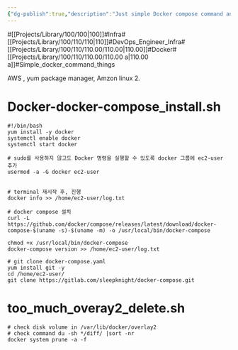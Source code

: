 ```yaml
---
{"dg-publish":true,"description":"Just simple Docker compose command and prune things. This article covers simple commands","permalink":"/projects/library/100/110/110-00/110-00-a/","dgPassFrontmatter":true,"noteIcon":"0","created":"2024-06-19T23:55:47.548+09:00","updated":"2024-06-19T23:54:18.328+09:00"}
---
```



#[[Projects/Library/100/100\|100]]#Infra#[[Projects/Library/100/110/110\|110]]#DevOps_Engineer_Infra#[[Projects/Library/100/110/110.00/110.00\|110.00]]#Docker#[[Projects/Library/100/110/110.00/110.00 a\|110.00 a]]#Simple_docker_command_things


AWS , yum package manager, Amzon linux 2. 
# Docker-docker-compose_install.sh

```
#!/bin/bash
yum install -y docker
systemctl enable docker
systemctl start docker

# sudo를 사용하지 않고도 Docker 명령을 실행할 수 있도록 docker 그룹에 ec2-user 추가
usermod -a -G docker ec2-user


# terminal 재시작 후, 진행
docker info >> /home/ec2-user/log.txt

# docker compose 설치
curl -L https://github.com/docker/compose/releases/latest/download/docker-compose-$(uname -s)-$(uname -m) -o /usr/local/bin/docker-compose

chmod +x /usr/local/bin/docker-compose
docker-compose version >> /home/ec2-user/log.txt

# git clone docker-compose.yaml
yum install git -y
cd /home/ec2-user/
git clone https://gitlab.com/sleepknight/docker-compose.git
```


# too_much_overay2_delete.sh
```
# check disk volume in /var/lib/docker/overlay2
# check command du -sh */diff/ |sort -nr
docker system prune -a -f
```